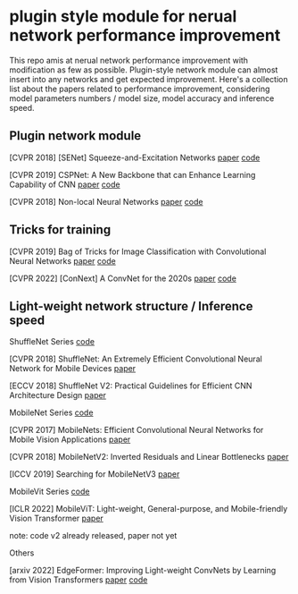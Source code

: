 # plugin style module for nerual network performance improvement

This repo amis at nerual network performance improvement with modification as few as possible.
Plugin-style network module can almost insert into any networks and get expected improvement. Here's a collection list about the  papers related to performance improvement, considering model parameters numbers / model size, model accuracy and inference speed.

## Plugin network module
[CVPR 2018] [SENet] Squeeze-and-Excitation Networks [paper](https://arxiv.org/abs/1709.01507) [code](https://github.com/moskomule/senet.pytorch)

[CVPR 2019] CSPNet: A New Backbone that can Enhance Learning Capability of CNN [paper](https://arxiv.org/abs/1911.11929) [code](https://github.com/WongKinYiu/CrossStagePartialNetworks)

[CVPR 2018] Non-local Neural Networks [paper](https://arxiv.org/abs/1711.07971) [code](https://github.com/facebookresearch/video-nonlocal-net)

## Tricks for training
[CVPR 2019] Bag of Tricks for Image Classification with Convolutional Neural Networks [paper](https://arxiv.org/abs/1812.01187) [code](https://github.com/dmlc/gluon-cv)

[CVPR 2022] [ConNext] A ConvNet for the 2020s [paper](https://arxiv.org/abs/2201.03545) [code](https://github.com/facebookresearch/ConvNeXt)

## Light-weight network structure / Inference speed
ShuffleNet Series [code](https://github.com/megvii-model/ShuffleNet-Series)

[CVPR 2018] ShuffleNet: An Extremely Efficient Convolutional Neural Network for Mobile Devices [paper](https://arxiv.org/abs/1707.01083)

[ECCV 2018] ShuffleNet V2: Practical Guidelines for Efficient CNN Architecture Design [paper](https://arxiv.org/abs/1807.11164)

MobileNet Series [code](https://github.com/tensorflow/tensorflow/tree/v2.4.1/tensorflow/python/keras/applications)

[CVPR 2017] MobileNets: Efficient Convolutional Neural Networks for Mobile Vision Applications [paper](https://arxiv.org/abs/1704.04861)

[CVPR 2018] MobileNetV2: Inverted Residuals and Linear Bottlenecks [paper](https://arxiv.org/abs/1801.04381)

[ICCV 2019] Searching for MobileNetV3 [paper](https://arxiv.org/abs/1905.02244)



MobileVit Series [code](https://github.com/apple/ml-cvnets)

[ICLR 2022] MobileViT: Light-weight, General-purpose, and Mobile-friendly Vision Transformer [paper](https://arxiv.org/abs/2110.02178)

note: code v2 already released, paper not yet

Others

[arxiv 2022] EdgeFormer: Improving Light-weight ConvNets by Learning from Vision Transformers [paper](https://arxiv.org/abs/2203.03952) [code](https://github.com/hkzhang91/EdgeFormer)